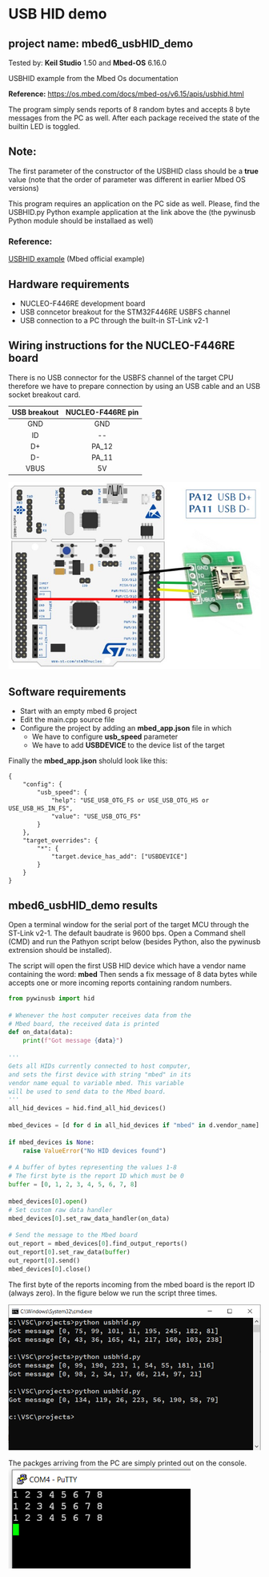 # USB HID demo
## project name: mbed6_usbHID_demo
Tested by: **Keil Studio** 1.50 and **Mbed-OS** 6.16.0

USBHID example from the Mbed Os documentation

**Reference:** https://os.mbed.com/docs/mbed-os/v6.15/apis/usbhid.html
 
The program simply sends reports of 8 random bytes and accepts 8 byte
messages from the PC as well. After each package received the state 
of the builtin LED is toggled.

## Note:
The first parameter of the constructor of the USBHID class should 
be a  **true** value (note that the order of parameter was different 
in earlier Mbed OS versions)


This program requires an application on the PC side as well.
Please, find the USBHID.py Python example application  at the link above 
the (the pywinusb Python module should be installaed as well)

### Reference: 
[USBHID example](https://os.mbed.com/docs/mbed-os/v6.15/apis/usbhid.html) (Mbed official example)

## Hardware requirements
* NUCLEO-F446RE development board
* USB conncetor breakout for the STM32F446RE USBFS channel
* USB connection to a PC through the built-in ST-Link v2-1

## Wiring instructions for the NUCLEO-F446RE board

There is no USB connector for the USBFS channel of the target CPU therefore we have to prepare connection
by using an USB cable and an USB socket breakout card.

| USB breakout  | NUCLEO-F446RE pin   |
|:-------:|:-----: |
|  GND    |GND     | 
|  ID     | --     | 
|  D+     | PA_12  |
|  D-     | PA_11  | 
|  VBUS   | 5V     | 



![](./images/USB_wiring.jpg)


## Software requirements
* Start with an empty mbed 6 project
* Edit the main.cpp source file
* Configure the project by adding an **mbed_app.json** file in which
    * We have to configure **usb_speed** parameter
    * We have to add **USBDEVICE** to the device list of the target

Finally the **mbed_app.json** sholuld look like this: 

```
{
    "config": {
        "usb_speed": {
            "help": "USE_USB_OTG_FS or USE_USB_OTG_HS or USE_USB_HS_IN_FS",
            "value": "USE_USB_OTG_FS"
        }
    },
    "target_overrides": {
        "*": {
            "target.device_has_add": ["USBDEVICE"]
        }
    }
}
```
## mbed6_usbHID_demo results
Open a terminal window for the serial port of the target MCU through 
the ST-Link v2-1. The default baudrate is 9600 bps. 
Open a Command shell (CMD) and run the Pathyon script below
(besides Python, also the pywinusb extrension should be installed).

The script will open the first USB HID device which have 
a vendor name containing the word: **mbed**
Then sends a fix message of 8 data bytes while accepts one or 
more incoming reports containing random numbers.

```python
from pywinusb import hid

# Whenever the host computer receives data from the
# Mbed board, the received data is printed
def on_data(data):
    print(f"Got message {data}")

'''
Gets all HIDs currently connected to host computer,
and sets the first device with string "mbed" in its
vendor name equal to variable mbed. This variable
will be used to send data to the Mbed board.
'''
all_hid_devices = hid.find_all_hid_devices()

mbed_devices = [d for d in all_hid_devices if "mbed" in d.vendor_name]

if mbed_devices is None:
    raise ValueError("No HID devices found")

# A buffer of bytes representing the values 1-8
# The first byte is the report ID which must be 0
buffer = [0, 1, 2, 3, 4, 5, 6, 7, 8]

mbed_devices[0].open()
# Set custom raw data handler
mbed_devices[0].set_raw_data_handler(on_data)

# Send the message to the Mbed board
out_report = mbed_devices[0].find_output_reports()
out_report[0].set_raw_data(buffer)
out_report[0].send()
mbed_devices[0].close()
```

The first byte of the reports incoming from the mbed board
is the report ID (always zero). In the figure below we run
the script three times.

![](./images/usbhid_demo_py.png)

The packges arriving from the PC are simply printed out 
on the console.
![](./images/usbhid_demo_console.png)


